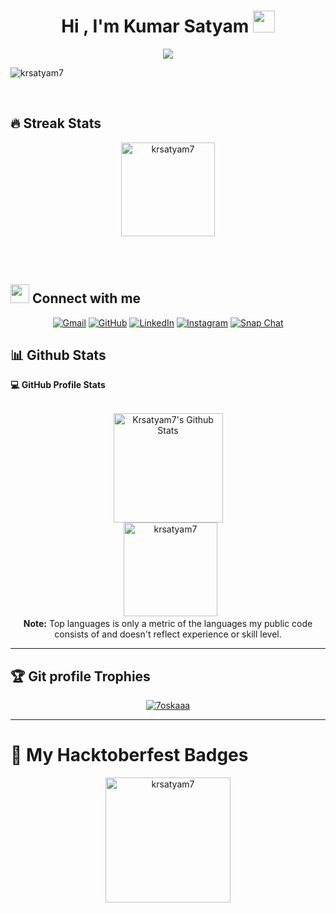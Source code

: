 <h1 align="center">Hi , I'm Kumar Satyam <img src="https://media.giphy.com/media/hvRJCLFzcasrR4ia7z/giphy.gif" width="35"></h1>
<p align="center">
  <a href="https://github.com/DenverCoder1/readme-typing-svg"><img src="https://readme-typing-svg.herokuapp.com?lines=Computer+Science+Student;DS%20|%20Algorithms%20|%20OOP%20;Always%20learning%20new%20things&center=true&width=500&height=50"></a>
</p>


<p align="left"> <img src="https://komarev.com/ghpvc/?username=krsatyam7" alt="krsatyam7" /> </p>

<br>




## 🔥 Streak Stats
<p align="center"><img src="https://github-readme-streak-stats.herokuapp.com/?user=krsatyam7&theme=tokyonight" alt="krsatyam7" height="150px" /></p>

<br>
<br>




## <img src="https://media.giphy.com/media/iY8CRBdQXODJSCERIr/giphy.gif" width="30px"> Connect with me
<p align="center">
	<a href="mailto:kumarsatyam29ks@gmail.com"><img img src="https://img.shields.io/badge/gmail-%23EA4335.svg?style=plastic&logo=gmail&logoColor=white" alt="Gmail"/></a>
	<a href="https://github.com/krsatyam7"><img src="https://img.shields.io/badge/github-%23181717.svg?style=plastic&logo=github&logoColor=white" alt="GitHub"/></a>
	<a href="https://www.linkedin.com/in/krsatyam7/"><img src="https://img.shields.io/badge/linkedin-%230A66C2.svg?style=plastic&logo=linkedin&logoColor=white" alt="LinkedIn"/></a>
	<a href="https://www.instagram.com/kr.satyam_/"><img src="https://img.shields.io/badge/instagram-%23E4405F.svg?style=plastic&logo=instagram&logoColor=white" alt="Instagram"/></a>
	<a href="https://www.snapchat.com/add/krsatyam7"><img src="https://img.shields.io/badge/snapchat-%23FFFC00.svg?style=plastic&logo=snapchat&logoColor=black" alt="Snap Chat"/></a>
</p>






## 📊 Github Stats



  <summary><b>💻 GitHub Profile Stats</b></summary>
  <br/>
  <p align="center">
    <a href="https://github.com/anuraghazra/github-readme-stats"><img alt="Krsatyam7's Github Stats" src="https://github-readme-stats.vercel.app/api?username=krsatyam7&show_icons=true&count_private=true&&theme=tokyonight" height="175"/></a>
<br/>
  &nbsp;
	  <img src="https://github-readme-stats.vercel.app/api/top-langs?username=krsatyam7&langs_count=10&show_icons=true&locale=en&layout=compact&&theme=tokyonight" alt="krsatyam7" height="150"/>
  <br/>
  <b>Note:</b> Top languages is only a metric of the languages my public code consists of and doesn't reflect experience or skill level.
  </p>

----

## :trophy: Git profile Trophies

<p align="center"> <a href="https://github.com/ryo-ma/github-profile-trophy"><img src="https://github-profile-trophy.vercel.app/?username=krsatyam7&layout=compact&theme=monokai" alt="7oskaaa" /></a> </p>

-----
# 🥇 My Hacktoberfest Badges

<p align="center">
	<a href="https://holopin.io/krsatyam7"><img src="https://holopin.me/krsatyam7" alt="krsatyam7" height="200"/></a>
</p>
